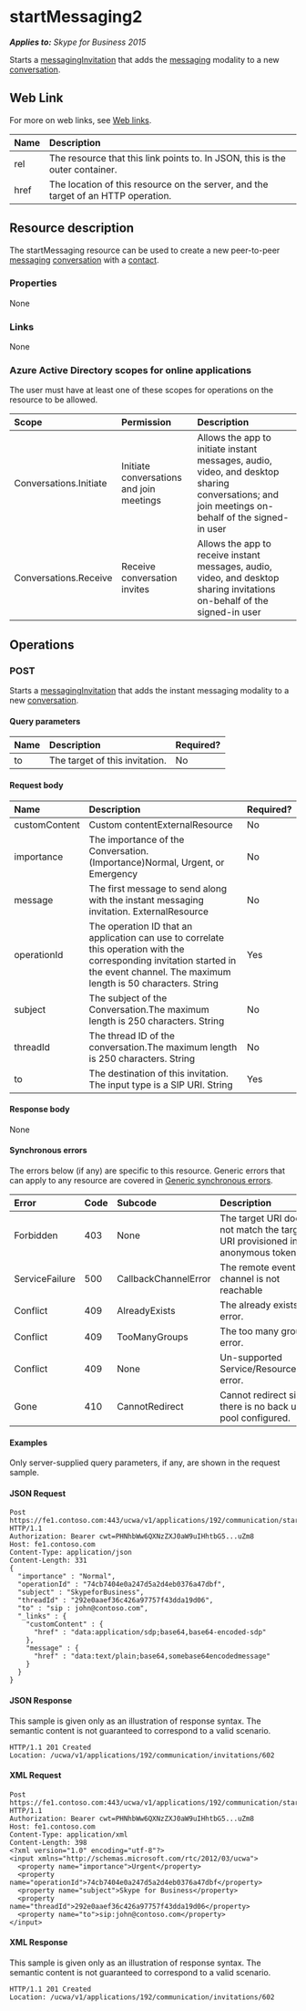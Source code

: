 # startMessaging2

_**Applies to:** Skype for Business 2015_

Starts a [messagingInvitation](messagingInvitation_ref.md) that adds the [messaging](messaging_ref.md) modality to a new [conversation](conversation_ref.md).

## Web Link

<a name = "sectionSection0"> </a>

For more on web links, see [Web links](WebLinks.md).

| **Name** | **Description**                                                                   |
| :------- | :-------------------------------------------------------------------------------- |
| rel      | The resource that this link points to. In JSON, this is the outer container.      |
| href     | The location of this resource on the server, and the target of an HTTP operation. |

## Resource description

<a name = "sectionSection1"> </a>

The startMessaging resource can be used to create a new peer-to-peer [messaging](messaging_ref.md) [conversation](conversation_ref.md) with a [contact](contact_ref.md).

### Properties

None

### Links

None

### Azure Active Directory scopes for online applications

The user must have at least one of these scopes for operations on the resource to be allowed.

| **Scope**              | **Permission**                           | **Description**                                                                                                                                 |
| :--------------------- | :--------------------------------------- | :---------------------------------------------------------------------------------------------------------------------------------------------- |
| Conversations.Initiate | Initiate conversations and join meetings | Allows the app to initiate instant messages, audio, video, and desktop sharing conversations; and join meetings on-behalf of the signed-in user |
| Conversations.Receive  | Receive conversation invites             | Allows the app to receive instant messages, audio, video, and desktop sharing invitations on-behalf of the signed-in user                       |

## Operations

<a name="sectionSection2"></a>

### POST

Starts a [messagingInvitation](messagingInvitation_ref.md) that adds the instant messaging modality to a new [conversation](conversation_ref.md).

#### Query parameters

| **Name** | **Description**                | **Required?** |
| :------- | :----------------------------- | :------------ |
| to       | The target of this invitation. | No            |

#### Request body

| **Name**      | **Description**                                                                                                                                                                      | **Required?** |
| :------------ | :----------------------------------------------------------------------------------------------------------------------------------------------------------------------------------- | :------------ |
| customContent | Custom contentExternalResource                                                                                                                                                       | No            |
| importance    | The importance of the Conversation.(Importance)Normal, Urgent, or Emergency                                                                                                          | No            |
| message       | The first message to send along with the instant messaging invitation. ExternalResource                                                                                              | No            |
| operationId   | The operation ID that an application can use to correlate this operation with the corresponding invitation started in the event channel. The maximum length is 50 characters. String | Yes           |
| subject       | The subject of the Conversation.The maximum length is 250 characters. String                                                                                                         | No            |
| threadId      | The thread ID of the conversation.The maximum length is 250 characters. String                                                                                                       | No            |
| to            | The destination of this invitation. The input type is a SIP URI. String                                                                                                              | Yes           |

#### Response body

None

#### Synchronous errors

The errors below (if any) are specific to this resource. Generic errors that can apply to any resource are covered in [Generic synchronous errors](GenericSynchronousErrors.md).

| **Error**      | **Code** | **Subcode**          | **Description**                                                              |
| :------------- | :------- | :------------------- | :--------------------------------------------------------------------------- |
| Forbidden      | 403      | None                 | The target URI does not match the target URI provisioned in anonymous token. |
| ServiceFailure | 500      | CallbackChannelError | The remote event channel is not reachable                                    |
| Conflict       | 409      | AlreadyExists        | The already exists error.                                                    |
| Conflict       | 409      | TooManyGroups        | The too many groups error.                                                   |
| Conflict       | 409      | None                 | Un-supported Service/Resource/API error.                                     |
| Gone           | 410      | CannotRedirect       | Cannot redirect since there is no back up pool configured.                   |

#### Examples

Only server-supplied query parameters, if any, are shown in the request sample.

#### JSON Request

```
Post https://fe1.contoso.com:443/ucwa/v1/applications/192/communication/startMessaging HTTP/1.1
Authorization: Bearer cwt=PHNhbWw6QXNzZXJ0aW9uIHhtbG5...uZm8
Host: fe1.contoso.com
Content-Type: application/json
Content-Length: 331
{
  "importance" : "Normal",
  "operationId" : "74cb7404e0a247d5a2d4eb0376a47dbf",
  "subject" : "SkypeforBusiness",
  "threadId" : "292e0aaef36c426a97757f43dda19d06",
  "to" : "sip : john@contoso.com",
  "_links" : {
    "customContent" : {
      "href" : "data:application/sdp;base64,base64-encoded-sdp"
    },
    "message" : {
      "href" : "data:text/plain;base64,somebase64encodedmessage"
    }
  }
}
```

#### JSON Response

This sample is given only as an illustration of response syntax. The semantic content is not guaranteed to correspond to a valid scenario.

```
HTTP/1.1 201 Created
Location: /ucwa/v1/applications/192/communication/invitations/602
```

#### XML Request

```
Post https://fe1.contoso.com:443/ucwa/v1/applications/192/communication/startMessaging HTTP/1.1
Authorization: Bearer cwt=PHNhbWw6QXNzZXJ0aW9uIHhtbG5...uZm8
Host: fe1.contoso.com
Content-Type: application/xml
Content-Length: 398
<?xml version="1.0" encoding="utf-8"?>
<input xmlns="http://schemas.microsoft.com/rtc/2012/03/ucwa">
  <property name="importance">Urgent</property>
  <property name="operationId">74cb7404e0a247d5a2d4eb0376a47dbf</property>
  <property name="subject">Skype for Business</property>
  <property name="threadId">292e0aaef36c426a97757f43dda19d06</property>
  <property name="to">sip:john@contoso.com</property>
</input>
```

#### XML Response

This sample is given only as an illustration of response syntax. The semantic content is not guaranteed to correspond to a valid scenario.

```
HTTP/1.1 201 Created
Location: /ucwa/v1/applications/192/communication/invitations/602
```
